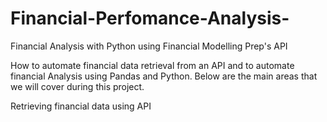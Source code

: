 # Financial-Perfomance-Analysis-
Financial Analysis with Python using  Financial Modelling Prep's API


How to automate financial data retrieval from an API and to automate financial Analysis using Pandas and Python. Below are the main areas that we will cover during this project.


Retrieving financial data using API




